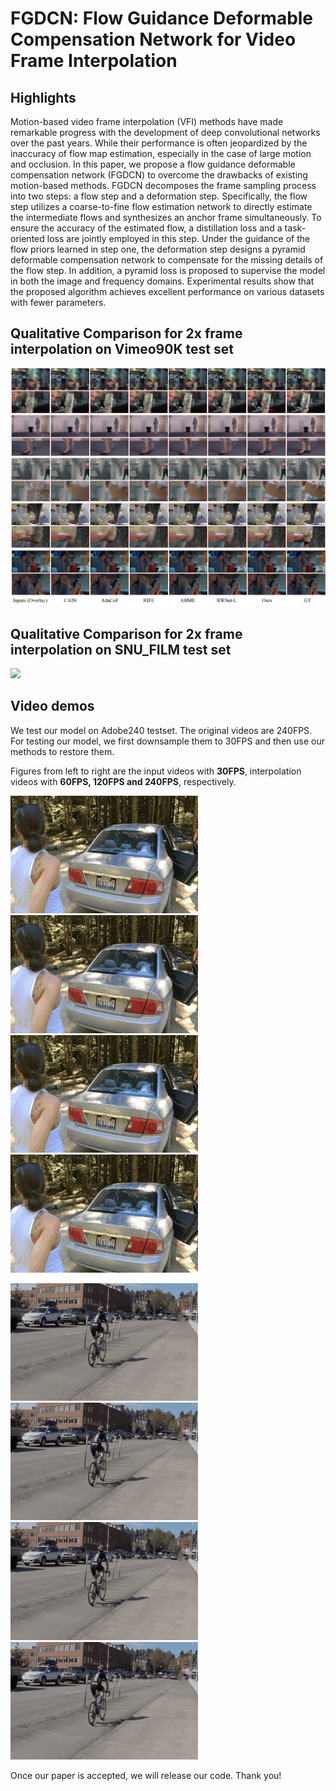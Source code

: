 # FGDCN: Flow Guidance Deformable Compensation Network for Video Frame Interpolation

## Highlights
Motion-based video frame interpolation (VFI) methods have made remarkable progress with the development of deep convolutional networks over the past years. While their performance is often jeopardized by the inaccuracy of flow map estimation, especially in the case of large motion and occlusion. In this paper, we propose a flow guidance deformable compensation network (FGDCN) to overcome the drawbacks of existing motion-based methods. FGDCN decomposes the frame sampling process into two steps: a flow step and a deformation step. Specifically, the flow step utilizes a coarse-to-fine flow estimation network to directly estimate the intermediate flows and synthesizes an anchor frame simultaneously. To ensure the accuracy of the estimated flow, a distillation loss and a task-oriented loss are jointly employed in this step. Under the guidance of the flow priors learned in step one, the deformation step designs a pyramid deformable compensation network to compensate for the missing details of the flow step. In addition, a pyramid loss is proposed to supervise the model in both the image and frequency domains. Experimental results show that the proposed algorithm achieves excellent performance on various datasets with fewer parameters.

## Qualitative Comparison for 2x frame interpolation on Vimeo90K test set
![](./images/slow_motion_examples.png)

## Qualitative Comparison for 2x frame interpolation on SNU_FILM test set
![](./images/fast_motion_examples.png)

## Video demos
We test our model on Adobe240 testset. The original videos are 240FPS. For testing our model, we first downsample them to 30FPS and then use our methods to restore them. 

Figures from left to right are the input videos with **30FPS**, interpolation videos with **60FPS, 120FPS and 240FPS**, respectively.
<p float="left">
  <img src=./demo_video/30fps.gif width=300 />
  <img src=./demo_video/60fps.gif width=300 />
  <img src=./demo_video/120fps.gif width=300 />
  <img src=./demo_video/240fps.gif width=300 />
</p>

<p float="left">
  <img src=./demo_video/30fps_v2.gif width=300 />
  <img src=./demo_video/60fps_v2.gif width=300 />
  <img src=./demo_video/120fps_v2.gif width=300 />
  <img src=./demo_video/240fps_v2.gif width=300 />
</p>

Once our paper is accepted, we will release our code. Thank you!


